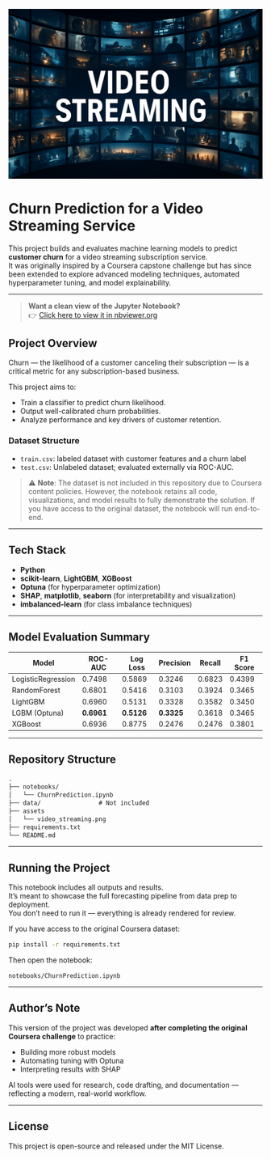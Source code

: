 ![Churn Prediction Banner](assets/video_streaming_service__.png)

# Churn Prediction for a Video Streaming Service

This project builds and evaluates machine learning models to predict **customer churn** for a video streaming subscription service.  
It was originally inspired by a Coursera capstone challenge but has since been extended to explore advanced modeling techniques, automated hyperparameter tuning, and model explainability.

---

> **Want a clean view of the Jupyter Notebook?**  
> 👉 [Click here to view it in nbviewer.org](https://nbviewer.org/url/raw.githubusercontent.com/Timensider/churn-prediction-streaming-service/main/notebook/ChurnPrediction.ipynb)

## Project Overview

Churn — the likelihood of a customer canceling their subscription — is a critical metric for any subscription-based business.

This project aims to:  
 - Train a classifier to predict churn likelihood.  
 - Output well-calibrated churn probabilities.  
 - Analyze performance and key drivers of customer retention.  

### Dataset Structure

- `train.csv`: labeled dataset with customer features and a churn label
- `test.csv`: Unlabeled dataset; evaluated externally via ROC-AUC.


> ⚠️ **Note**: The dataset is not included in this repository due to Coursera content policies.
> However, the notebook retains all code, visualizations, and model results to fully demonstrate the solution. 
> If you have access to the original dataset, the notebook will run end-to-end.

---

## Tech Stack

- **Python**
- **scikit-learn**, **LightGBM**, **XGBoost**
- **Optuna** (for hyperparameter optimization)
- **SHAP**, **matplotlib**, **seaborn** (for interpretability and visualization)
- **imbalanced-learn** (for class imbalance techniques)

---

## Model Evaluation Summary

| Model            | ROC-AUC    | Log Loss   | Precision | Recall  | F1 Score |
|------------------|------------|-------------|-----------|---------|----------|
| LogisticRegression | 0.7498   | 0.5869      | 0.3246    | 0.6823  | 0.4399   |
| RandomForest      | 0.6801    | 0.5416      | 0.3103    | 0.3924  | 0.3465   |
| LightGBM          | 0.6960    | 0.5131      | 0.3328    | 0.3582  | 0.3450   |
| LGBM (Optuna)     | **0.6961**| **0.5126**  | **0.3325**| 0.3618  | 0.3465   |
| XGBoost           | 0.6936    | 0.8775      | 0.2476    | 0.2476  | 0.3801   |

---

## Repository Structure

```
.
├── notebooks/
│   └── ChurnPrediction.ipynb
├── data/                # Not included
├── assets
│   └── video_streaming.png
├── requirements.txt     
└── README.md
```

---

## Running the Project

This notebook includes all outputs and results.  
It’s meant to showcase the full forecasting pipeline from data prep to deployment.  
You don’t need to run it — everything is already rendered for review.

If you have access to the original Coursera dataset:

```bash
pip install -r requirements.txt
```

Then open the notebook:
```
notebooks/ChurnPrediction.ipynb
```

---

## Author’s Note

This version of the project was developed **after completing the original Coursera challenge** to practice:  
 - Building more robust models  
 - Automating tuning with Optuna  
 - Interpreting results with SHAP  

AI tools were used for research, code drafting, and documentation — reflecting a modern, real-world workflow.  

---

## License

This project is open-source and released under the MIT License.
